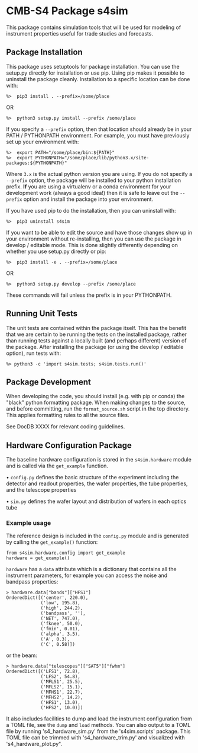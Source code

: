 # CMB-S4 Package s4sim

This package contains simulation tools that will be used for modeling of instrument
properties useful for trade studies and forecasts.


## Package Installation

This package uses setuptools for package installation.  You can use the setup.py
directly for installation or use pip.  Using pip makes it possible to uninstall the
package cleanly.  Installation to a specific location can be done with:

    %>  pip3 install . --prefix=/some/place

OR

    %>  python3 setup.py install --prefix /some/place

If you specify a `--prefix` option, then that location should already be in your PATH /
PYTHONPATH environment.  For example, you must have previously set up your environment
with:

    %>  export PATH="/some/place/bin:${PATH}"
    %>  export PYTHONPATH="/some/place/lib/python3.x/site-packages:${PYTHONPATH}"

Where `3.x` is the actual python version you are using.  If you do not specify a
`--prefix` option, the package will be installed to your python installation prefix.
**If** you are using a virtualenv or a conda environment for your development work
(always a good idea!) then it is safe to leave out the `--prefix` option and install the
package into your environment.

If you have used pip to do the installation, then you can uninstall with:

    %>  pip3 uninstall s4sim

If you want to be able to edit the source and have those changes show up in your
environment without re-installing, then you can use the package in develop / editable
mode.  This is done slightly differently depending on whether you use setup.py directly
or pip:

    %>  pip3 install -e . --prefix=/some/place

OR

    %>  python3 setup.py develop --prefix /some/place

These commands will fail unless the prefix is in your PYTHONPATH.


## Running Unit Tests

The unit tests are contained within the package itself.  This has the benefit that we
are certain to be running the tests on the installed package, rather than running tests
against a locally built (and perhaps different) version of the package.  After
installing the package (or using the develop / editable option), run tests with:

    %> python3 -c 'import s4sim.tests; s4sim.tests.run()'


## Package Development

When developing the code, you should install (e.g. with pip or conda) the "black" python
formatting package.  When making changes to the source, and before committing, run the
`format_source.sh` script in the top directory.  This applies formatting rules to all
the source files.

See DocDB XXXX for relevant coding guidelines.

## Hardware Configuration Package

The baseline hardware configuration is stored in the `s4sim.hardware` module and is called via the `get_example` function.

• `config.py` defines the basic structure of the experiment including the detector and readout properties, the wafer properties, the tube properties, and the telescope properties

• `sim.py` defines the wafer layout and distribution of wafers in each optics tube


### Example usage

The reference design is included in the `config.py` module and is generated by calling the `get_example()` function:

```
from s4sim.hardware.config import get_example
hardware = get_example()
```

`hardware` has a `data` attribute which is a dictionary that contains all the instrument parameters, for example you can access the noise and bandpass properties:

```
> hardware.data["bands"]["HFS1"]
OrderedDict([('center', 220.0),
             ('low', 195.8),
             ('high', 244.2),
             ('bandpass', ''),
             ('NET', 747.0),
             ('fknee', 50.0),
             ('fmin', 0.01),
             ('alpha', 3.5),
             ('A', 0.3),
             ('C', 0.58)])
```

or the beam:

```
> hardware.data["telescopes"]["SAT5"]["fwhm"]
OrderedDict([('LFS1', 72.8),
             ('LFS2', 54.8),
             ('MFLS1', 25.5),
             ('MFLS2', 15.1),
             ('MFHS1', 22.7),
             ('MFHS2', 14.2),
             ('HFS1', 13.0),
             ('HFS2', 10.0)])
```

It also includes facilities to dump and load the instrument configuration from a TOML file, see the `dump` and `load` methods. You can also output to a TOML file by running 's4_hardware_sim.py' from the 's4sim.scripts' package. This TOML file can be trimmed with 's4_hardware_trim.py' and visualized with 's4_hardware_plot.py".
